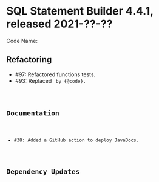 # SQL Statement Builder 4.4.1, released 2021-??-??

Code Name: 

## Refactoring

* #97: Refactored functions tests.
* #93: Replaced <code> by {@code}.

## Documentation

* #38: Added a GitHub action to deploy JavaDocs.

## Dependency Updates

